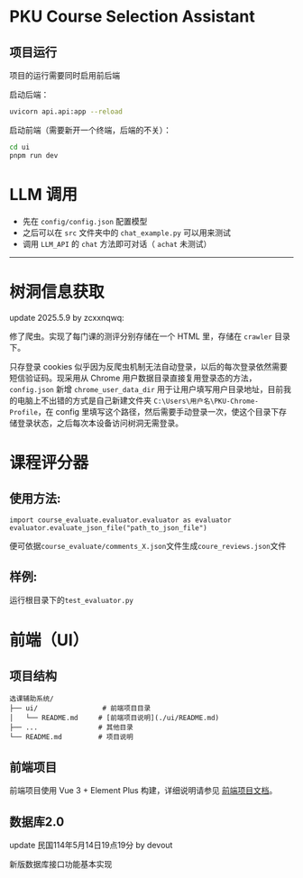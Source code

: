 # PKU Course Selection Assistant

## 项目运行

项目的运行需要同时启用前后端

启动后端：
```bash
uvicorn api.api:app --reload
```

启动前端（需要新开一个终端，后端的不关）：
```bash
cd ui
pnpm run dev
```

# LLM 调用

- 先在 `config/config.json` 配置模型
- 之后可以在 `src` 文件夹中的 `chat_example.py` 可以用来测试
- 调用 `LLM_API` 的 `chat` 方法即可对话（ `achat` 未测试）

-------

# 树洞信息获取

update 2025.5.9 by zcxxnqwq:

修了爬虫。实现了每门课的测评分别存储在一个 HTML 里，存储在 `crawler` 目录下。

只存登录 cookies 似乎因为反爬虫机制无法自动登录，以后的每次登录依然需要短信验证码。现采用从 Chrome 用户数据目录直接复用登录态的方法，`config.json` 新增 `chrome_user_data_dir` 用于让用户填写用户目录地址，目前我的电脑上不出错的方式是自己新建文件夹 `C:\Users\用户名\PKU-Chrome-Profile`，在 config 里填写这个路径，然后需要手动登录一次，使这个目录下存储登录状态，之后每次本设备访问树洞无需登录。

# 课程评分器

## 使用方法:
`import course_evaluate.evaluator.evaluator as evaluator` 
`evaluator.evaluate_json_file("path_to_json_file")`

便可依据`course_evaluate/comments_X.json`文件生成`coure_reviews.json`文件
## 样例:
运行根目录下的`test_evaluator.py`


# 前端（UI）

## 项目结构
```
选课辅助系统/
├── ui/                # 前端项目目录
│   └── README.md     # [前端项目说明](./ui/README.md)
├── ...               # 其他目录
└── README.md         # 项目说明
```

## 前端项目
前端项目使用 Vue 3 + Element Plus 构建，详细说明请参见 [前端项目文档](./ui/README.md)。

## 数据库2.0

update 民国114年5月14日19点19分 by devout

新版数据库接口功能基本实现